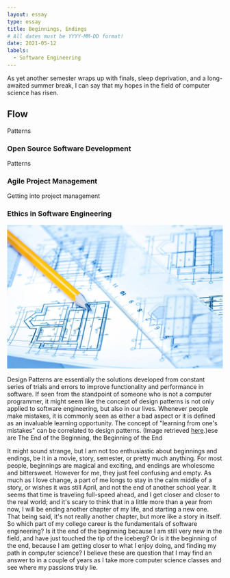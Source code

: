 ```yaml
---
layout: essay
type: essay
title: Beginnings, Endings
# All dates must be YYYY-MM-DD format!
date: 2021-05-12
labels:
  - Software Engineering
---
```


As yet another semester wraps up with finals, sleep deprivation, and a long-awaited summer break, I can say that my hopes in the field of computer science has risen.


## Flow

Patterns

### Open Source Software Development

Patterns

### Agile Project Management

Getting into project management

### Ethics in Software Engineering

<img class="ui medium right floated image" src="../images/blueprint.jpg">

Design Patterns are essentially the solutions developed from constant series of trials and errors to improve functionality and performance in software. If seen from the standpoint of someone who is not a computer programmer, it might seem like the concept of design patterns is not only applied to software engineering, but also in our lives. Whenever people make mistakes, it is commonly seen as either a bad aspect or it is defined as an invaluable learning opportunity. The concept of "learning from one's mistakes" can be correlated to design patterns. (Image retrieved <a href="https://jhmrad.com/22-inspiring-blueprint-design-photo/architecture-design-blueprint/">here</a>.)ese are The End of the Beginning, the Beginning of the End

It might sound strange, but I am not too enthusiastic about beginnings and endings, be it in a movie, story, semester, or pretty much anything. For most people, beginnings are magical and exciting, and endings are wholesome and bittersweet. However for me, they just feel confusing and empty. As much as I love change, a part of me longs to stay in the calm middle of a story, or wishes it was still April, and not the end of another school year. It seems that time is traveling full-speed ahead, and I get closer and closer to the real world; and it's scary to think that in a little more than a year from now, I will be ending another chapter of my life, and starting a new one. That being said, it's not really another chapter, but more like a story in itself. So which part of my college career is the fundamentals of software engineering? Is it the end of the beginning because I am still very new in the field, and have just touched the tip of the iceberg? Or is it the beginning of the end, because I am getting closer to what I enjoy doing, and finding my path in computer science? I believe these are question that I may find an answer to in a couple of years as I take more computer science classes and see where my passions truly lie.
